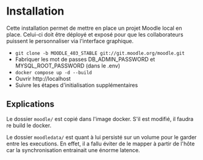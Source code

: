 # Installation

Cette installation permet de mettre en place un projet Moodle local en place. Celui-ci doit être déployé et exposé pour que les collaborateurs puissent le personnaliser via l'interface graphique.

-   `git clone -b MOODLE_403_STABLE git://git.moodle.org/moodle.git`
-   Fabriquer les mot de passes DB_ADMIN_PASSWORD et MYSQL_ROOT_PASSWORD (dans le .env)
-   `docker compose up -d --build`
-   Ouvrir http://localhost
-   Suivre les étapes d'initialisation supplémentaires

## Explications

Le dossier `moodle/` est copié dans l'image docker. S'il est modifié, il faudra re build le docker.

Le dossier `moodledata/` est quant à lui persisté sur un volume pour le garder entre les executions. En effet, il a fallu éviter de le mapper à partir de l'hôte car la synchronisation entrainait une énorme latence.
